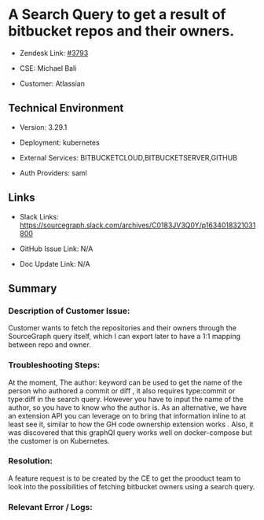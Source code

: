 # A Search Query to get a result of bitbucket repos and their owners.



- Zendesk Link: [#3793](https://sourcegraph.zendesk.com/agent/tickets/3793)

- CSE: Michael Bali

- Customer: Atlassian <!-- Redact if this contains personally identifying information -->


<!-- Data populated from integration, speak to Ben Gordon or Michael Bali if not working -->

<!-- During Internal team trial, fill missing data manually (we are waiting for all data to sync) -->



## Technical Environment

- Version: 3.29.1​

- Deployment: kubernetes

- External Services: BITBUCKETCLOUD,BITBUCKETSERVER,GITHUB

- Auth Providers: saml





## Links
<!-- Data for CSE manual entry -->
- Slack Links: https://sourcegraph.slack.com/archives/C0183JV3Q0Y/p1634018321031800

- GitHub Issue Link: N/A

- Doc Update Link: N/A



## Summary
### Description of Customer Issue:  
Customer wants to fetch the repositories and their owners through the SourceGraph query itself, which I can export later to have a 1:1 mapping between repo and owner. 


### Troubleshooting Steps:  
At the moment, The author:<name> keyword can be used to get the name of the person who authored a commit or diff , it also requires type:commit or type:diff in the search query. However you have to input the name of the author, so you have to know who the author is.
As an alternative, we have an extension API you can leverage on to bring that information inline to at least see it, similar to how the GH code ownership extension works . Also, it was discovered that this graphQl query works well on docker-compose but the customer is on Kubernetes.



### Resolution:  
A feature request is to be created by the CE to get the prooduct team to look into the possibilities of fetching bitbucket owners using a search query.


### Relevant Error / Logs:  

<!-- Please redact keys, tokens, and personal identifying information -->




<!-- Once complete, upload a copy to https://github.com/sourcegraph/support-tools-internal/tree/main/resolved-tickets as a .md file -->
<!-- Name the file 3793.md -->

